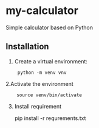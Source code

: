 # my-calculator
Simple calculator based on Python

## Installation

1. Create a virtual environment:

        python -m venv vnv

2.Activate the environment

        source venv/bin/activate

3. Install requirement

     pip install -r requrements.txt